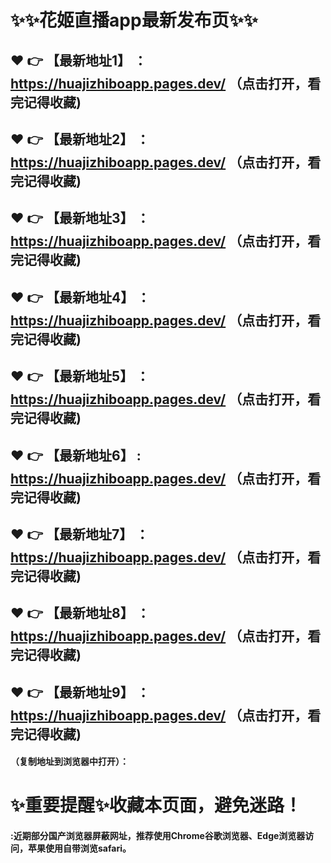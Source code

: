 # :sparkles::sparkles:花姬直播app最新发布页:sparkles::sparkles:

 :heart: :point_right: 【最新地址1】 ：https://huajizhiboapp.pages.dev/   （点击打开，看完记得收藏)
 ------
 :heart: :point_right: 【最新地址2】 ：https://huajizhiboapp.pages.dev/   （点击打开，看完记得收藏)
 ------
 :heart: :point_right: 【最新地址3】 ：https://huajizhiboapp.pages.dev/   （点击打开，看完记得收藏)
 ------
 :heart: :point_right: 【最新地址4】 ：https://huajizhiboapp.pages.dev/   （点击打开，看完记得收藏)
 ------
 :heart: :point_right: 【最新地址5】 ：https://huajizhiboapp.pages.dev/   （点击打开，看完记得收藏)
 ------
 :heart: :point_right: 【最新地址6】 : https://huajizhiboapp.pages.dev/  （点击打开，看完记得收藏)
 ------
 :heart: :point_right: 【最新地址7】 ：https://huajizhiboapp.pages.dev/   （点击打开，看完记得收藏)
 ------
 :heart: :point_right: 【最新地址8】 ：https://huajizhiboapp.pages.dev/   （点击打开，看完记得收藏)
 ------
 :heart: :point_right: 【最新地址9】 ：https://huajizhiboapp.pages.dev/  （点击打开，看完记得收藏)
  ------

  
#### （复制地址到浏览器中打开）：
# :sparkles:重要提醒:sparkles:收藏本页面，避免迷路！
#### :近期部分国产浏览器屏蔽网址，推荐使用Chrome谷歌浏览器、Edge浏览器访问，苹果使用自带浏览safari。
